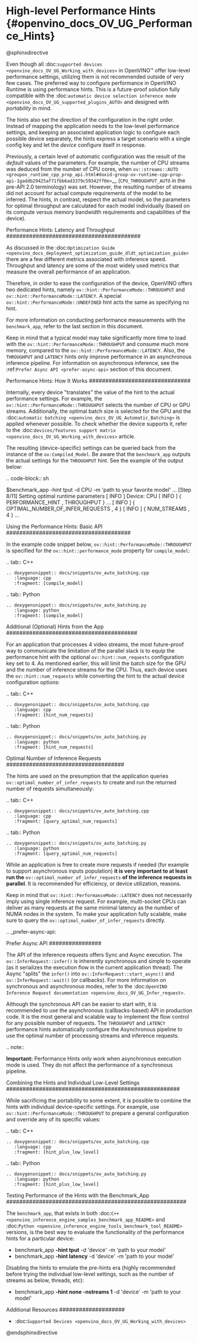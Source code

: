 # High-level Performance Hints {#openvino_docs_OV_UG_Performance_Hints}

@sphinxdirective

Even though all :doc:`supported devices <openvino_docs_OV_UG_Working_with_devices>` in OpenVINO™ offer low-level performance settings, utilizing them is not recommended outside of very few cases. 
The preferred way to configure performance in OpenVINO Runtime is using performance hints. This is a future-proof solution fully compatible with the :doc:`automatic device selection inference mode <openvino_docs_OV_UG_supported_plugins_AUTO>` and designed with *portability* in mind. 

The hints also set the direction of the configuration in the right order. Instead of mapping the application needs to the low-level performance settings, and keeping an associated application logic to configure each possible device separately, the hints express a target scenario with a single config key and let the *device* configure itself in response.

Previously, a certain level of automatic configuration was the result of the *default* values of the parameters. For example, the number of CPU streams was deduced from the number of CPU cores, when `ov::streams::AUTO <groupov_runtime_cpp_prop_api.html#doxid-group-ov-runtime-cpp-prop-api-1gaddb29425af71fbb6ad3379c59342ff0e>`__ (``CPU_THROUGHPUT_AUTO`` in the pre-API 2.0 terminology) was set. However, the resulting number of streams did not account for actual compute requirements of the model to be inferred.
The hints, in contrast, respect the actual model, so the parameters for optimal throughput are calculated for each model individually (based on its compute versus memory bandwidth requirements and capabilities of the device).

Performance Hints: Latency and Throughput
#########################################

As discussed in the :doc:`Optimization Guide <openvino_docs_deployment_optimization_guide_dldt_optimization_guide>` there are a few different metrics associated with inference speed. Throughput and latency are some of the most widely used metrics that measure the overall performance of an application.

Therefore, in order to ease the configuration of the device, OpenVINO offers two dedicated hints, namely ``ov::hint::PerformanceMode::THROUGHPUT`` and ``ov::hint::PerformanceMode::LATENCY``. A special ``ov::hint::PerformanceMode::UNDEFINED`` hint acts the same as specifying no hint. 

For more information on conducting performance measurements with the ``benchmark_app``, refer to the last section in this document.

Keep in mind that a typical model may take significantly more time to load with the ``ov::hint::PerformanceMode::THROUGHPUT`` and consume much more memory, compared to the ``ov::hint::PerformanceMode::LATENCY``. Also, the `THROUGHPUT` and `LATENCY` hints only improve performance in an asynchronous inference pipeline. For information on asynchronous inference, see the :ref:`Prefer Async API <prefer-async-api>` section of this document.

Performance Hints: How It Works
###############################

Internally, every device "translates" the value of the hint to the actual performance settings.
For example, the ``ov::hint::PerformanceMode::THROUGHPUT`` selects the number of CPU or GPU streams.
Additionally, the optimal batch size is selected for the GPU and the :doc:`automatic batching <openvino_docs_OV_UG_Automatic_Batching>` is applied whenever possible. To check whether the device supports it, refer to the :doc:`devices/features support matrix <openvino_docs_OV_UG_Working_with_devices>` article.

The resulting (device-specific) settings can be queried back from the instance of the ``ov:Compiled_Model``.
Be aware that the ``benchmark_app`` outputs the actual settings for the ``THROUGHPUT`` hint. See the example of the output below:

.. code-block:: sh

   $benchmark_app -hint tput -d CPU -m 'path to your favorite model'
   ...
   [Step 8/11] Setting optimal runtime parameters
   [ INFO ] Device: CPU
   [ INFO ]   { PERFORMANCE_HINT , THROUGHPUT }
   ...
   [ INFO ]   { OPTIMAL_NUMBER_OF_INFER_REQUESTS , 4 }
   [ INFO ]   { NUM_STREAMS , 4 }
   ...


Using the Performance Hints: Basic API
######################################

In the example code snippet below, ``ov::hint::PerformanceMode::THROUGHPUT`` is specified for the ``ov::hint::performance_mode`` property for ``compile_model``:


.. tab:: C++

    .. doxygensnippet:: docs/snippets/ov_auto_batching.cpp
       :language: cpp
       :fragment: [compile_model]

.. tab:: Python

    .. doxygensnippet:: docs/snippets/ov_auto_batching.py
       :language: python
       :fragment: [compile_model]


Additional (Optional) Hints from the App
########################################

For an application that processes 4 video streams, the most future-proof way to communicate the limitation of the parallel slack is to equip the performance hint with the optional ``ov::hint::num_requests`` configuration key set to 4. 
As mentioned earlier, this will limit the batch size for the GPU and the number of inference streams for the CPU. Thus, each device uses the ``ov::hint::num_requests`` while converting the hint to the actual device configuration options:


.. tab:: C++

    .. doxygensnippet:: docs/snippets/ov_auto_batching.cpp
       :language: cpp
       :fragment: [hint_num_requests]

.. tab:: Python

    .. doxygensnippet:: docs/snippets/ov_auto_batching.py
       :language: python
       :fragment: [hint_num_requests]


Optimal Number of Inference Requests
####################################

The hints are used on the presumption that the application queries ``ov::optimal_number_of_infer_requests`` to create and run the returned number of requests simultaneously:


.. tab:: C++

    .. doxygensnippet:: docs/snippets/ov_auto_batching.cpp
       :language: cpp
       :fragment: [query_optimal_num_requests]

.. tab:: Python

    .. doxygensnippet:: docs/snippets/ov_auto_batching.py
       :language: python
       :fragment: [query_optimal_num_requests]


While an application is free to create more requests if needed (for example to support asynchronous inputs population) **it is very important to at least run the** ``ov::optimal_number_of_infer_requests`` **of the inference requests in parallel**. It is recommended for efficiency, or device utilization, reasons. 

Keep in mind that ``ov::hint::PerformanceMode::LATENCY`` does not necessarily imply using single inference request. For example, multi-socket CPUs can deliver as many requests at the same minimal latency as the number of NUMA nodes in the system.
To make your application fully scalable, make sure to query the ``ov::optimal_number_of_infer_requests`` directly.

.. _prefer-async-api:

Prefer Async API
################

The API of the inference requests offers Sync and Async execution. The ``ov::InferRequest::infer()`` is inherently synchronous and simple to operate (as it serializes the execution flow in the current application thread). The Async "splits" the ``infer()`` into ``ov::InferRequest::start_async()`` and ``ov::InferRequest::wait()`` (or callbacks). For more information on synchronous and asynchronous modes, refer to the :doc:`OpenVINO Inference Request documentation <openvino_docs_OV_UG_Infer_request>`.

Although the synchronous API can be easier to start with, it is recommended to use the asynchronous (callbacks-based) API in production code. It is the most general and scalable way to implement the flow control for any possible number of requests. The ``THROUGHPUT`` and ``LATENCY`` performance hints automatically configure the Asynchronous pipeline to use the optimal number of processing streams and inference requests. 

.. note::
   
   **Important:** Performance Hints only work when asynchronous execution mode is used. They do not affect the performance of a synchronous pipeline.

Combining the Hints and Individual Low-Level Settings
#####################################################

While sacrificing the portability to some extent, it is possible to combine the hints with individual device-specific settings. 
For example, use ``ov::hint::PerformanceMode::THROUGHPUT`` to prepare a general configuration and override any of its specific values:


.. tab:: C++

    .. doxygensnippet:: docs/snippets/ov_auto_batching.cpp
       :language: cpp
       :fragment: [hint_plus_low_level]

.. tab:: Python

    .. doxygensnippet:: docs/snippets/ov_auto_batching.py
       :language: python
       :fragment: [hint_plus_low_level]


Testing Performance of the Hints with the Benchmark_App
#######################################################

The ``benchmark_app``, that exists in both  :doc:`C++ <openvino_inference_engine_samples_benchmark_app_README>` and :doc:`Python <openvino_inference_engine_tools_benchmark_tool_README>` versions, is the best way to evaluate the functionality of the performance hints for a particular device:

* benchmark_app **-hint tput** -d 'device' -m 'path to your model'
* benchmark_app **-hint latency** -d 'device' -m 'path to your model'

Disabling the hints to emulate the pre-hints era (highly recommended before trying the individual low-level settings, such as the number of streams as below, threads, etc):

* benchmark_app **-hint none -nstreams 1**  -d 'device' -m 'path to your model'


Additional Resources
####################

* :doc:`Supported Devices <openvino_docs_OV_UG_Working_with_devices>`

@endsphinxdirective
